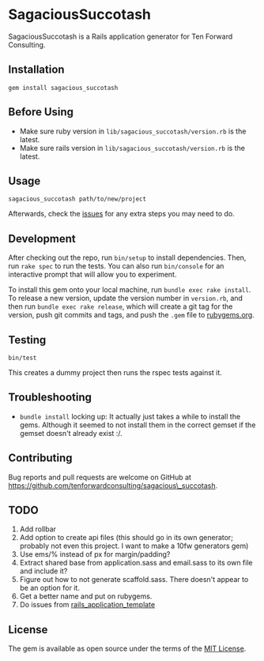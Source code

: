 # SagaciousSuccotash

SagaciousSuccotash is a Rails application generator for Ten Forward Consulting.

## Installation

`gem install sagacious_succotash`

## Before Using

* Make sure ruby version in `lib/sagacious_succotash/version.rb` is the latest.
* Make sure rails version in `lib/sagacious_succotash/version.rb` is the latest.

## Usage

    sagacious_succotash path/to/new/project

Afterwards, check the [issues](https://github.com/tenforwardconsulting/sagacious_succotash/issues) for any extra steps you may need to do.

## Development

After checking out the repo, run `bin/setup` to install dependencies. Then, run `rake spec` to run the tests. You can also run `bin/console` for an interactive prompt that will allow you to experiment.

To install this gem onto your local machine, run `bundle exec rake install`. To release a new version, update the version number in `version.rb`, and then run `bundle exec rake release`, which will create a git tag for the version, push git commits and tags, and push the `.gem` file to [rubygems.org](https://rubygems.org).

## Testing

    bin/test

This creates a dummy project then runs the rspec tests against it.

## Troubleshooting

* `bundle install` locking up: It actually just takes a while to install the gems. Although it seemed to not install them in the correct gemset if the gemset doesn't already exist :/.

## Contributing

Bug reports and pull requests are welcome on GitHub at https://github.com/tenforwardconsulting/sagacious\_succotash.

## TODO

1. Add rollbar
2. Add option to create api files (this should go in its own generator; probably not even this project. I want to make a 10fw generators gem)
2. Use ems/% instead of px for margin/padding?
3. Extract shared base from application.sass and email.sass to its own file and include it?
4. Figure out how to not generate scaffold.sass. There doesn't appear to be an option for it.
5. Get a better name and put on rubygems.
6. Do issues from [rails\_application\_template](https://github.com/tenforwardconsulting/rails_application_template)

## License

The gem is available as open source under the terms of the [MIT License](http://opensource.org/licenses/MIT).
